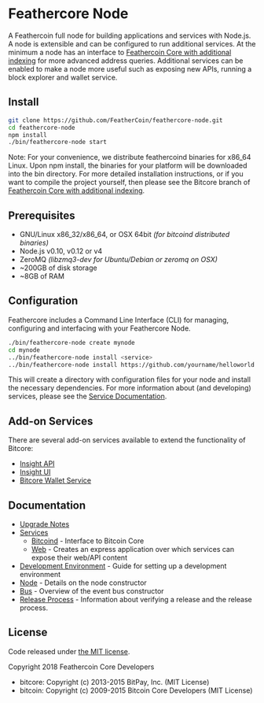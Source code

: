 Feathercore Node
============

A Feathercoin full node for building applications and services with Node.js. A node is extensible and can be configured to run additional services. At the minimum a node has an interface to [Feathercoin Core with additional indexing](https://github.com/FeatherCoin/feathercore) for more advanced address queries. Additional services can be enabled to make a node more useful such as exposing new APIs, running a block explorer and wallet service.

## Install

```bash
git clone https://github.com/FeatherCoin/feathercore-node.git
cd feathercore-node
npm install
./bin/feathercore-node start
```

Note: For your convenience, we distribute feathercoind binaries for x86_64 Linux. Upon npm install, the binaries for your platform will be downloaded into the bin directory. For more detailed installation instructions, or if you want to compile the project yourself, then please see the Bitcore branch of [Feathercoin Core with additional indexing](https://github.com/FeatherCoin/feathercore).

## Prerequisites

- GNU/Linux x86_32/x86_64, or OSX 64bit *(for bitcoind distributed binaries)*
- Node.js v0.10, v0.12 or v4
- ZeroMQ *(libzmq3-dev for Ubuntu/Debian or zeromq on OSX)*
- ~200GB of disk storage
- ~8GB of RAM

## Configuration

Feathercore includes a Command Line Interface (CLI) for managing, configuring and interfacing with your Feathercore Node.

```bash
./bin/feathercore-node create mynode
cd mynode
../bin/feathercore-node install <service>
../bin/feathercore-node install https://github.com/yourname/helloworld
```

This will create a directory with configuration files for your node and install the necessary dependencies. For more information about (and developing) services, please see the [Service Documentation](docs/services.md).

## Add-on Services

There are several add-on services available to extend the functionality of Bitcore:

- [Insight API](https://github.com/bitpay/insight-api)
- [Insight UI](https://github.com/bitpay/insight-ui)
- [Bitcore Wallet Service](https://github.com/bitpay/bitcore-wallet-service)

## Documentation

- [Upgrade Notes](docs/upgrade.md)
- [Services](docs/services.md)
  - [Bitcoind](docs/services/bitcoind.md) - Interface to Bitcoin Core
  - [Web](docs/services/web.md) - Creates an express application over which services can expose their web/API content
- [Development Environment](docs/development.md) - Guide for setting up a development environment
- [Node](docs/node.md) - Details on the node constructor
- [Bus](docs/bus.md) - Overview of the event bus constructor
- [Release Process](docs/release.md) - Information about verifying a release and the release process.

## License

Code released under [the MIT license](https://github.com/bitpay/bitcore-node/blob/master/LICENSE).

Copyright 2018 Feathercoin Core Developers

- bitcore: Copyright (c) 2013-2015 BitPay, Inc. (MIT License)
- bitcoin: Copyright (c) 2009-2015 Bitcoin Core Developers (MIT License)
